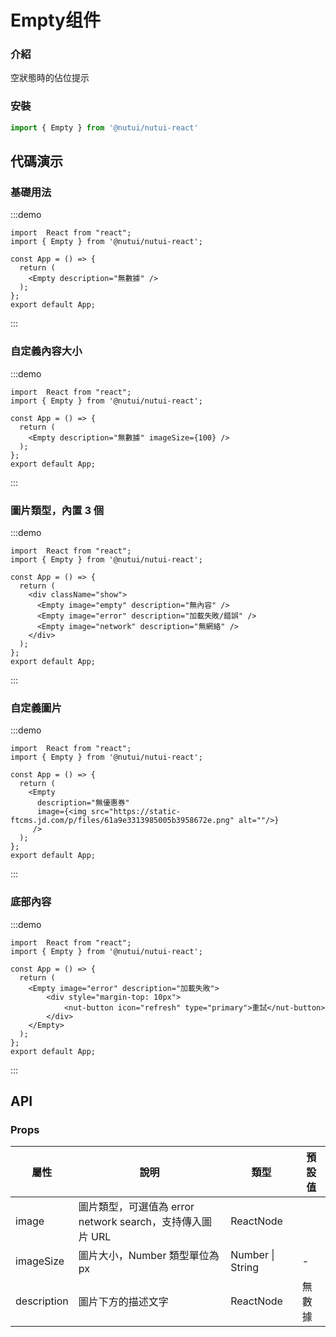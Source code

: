 #  Empty组件

### 介紹

空狀態時的佔位提示

### 安裝

```javascript
import { Empty } from '@nutui/nutui-react'
```


## 代碼演示

### 基礎用法
:::demo
```tsx
import  React from "react";
import { Empty } from '@nutui/nutui-react';

const App = () => {
  return (
    <Empty description="無數據" />
  );
};
export default App;
```
:::

### 自定義內容大小
:::demo
```tsx
import  React from "react";
import { Empty } from '@nutui/nutui-react';

const App = () => {
  return (
    <Empty description="無數據" imageSize={100} />
  );
};
export default App;
```
:::

### 圖片類型，內置 3 個
:::demo
```tsx
import  React from "react";
import { Empty } from '@nutui/nutui-react';

const App = () => {
  return (
    <div className="show">
      <Empty image="empty" description="無內容" />
      <Empty image="error" description="加載失敗/錯誤" />
      <Empty image="network" description="無網絡" />
    </div>
  );
};
export default App;
```
:::

### 自定義圖片
:::demo
```tsx
import  React from "react";
import { Empty } from '@nutui/nutui-react';

const App = () => {
  return (
    <Empty
      description="無優惠券" 
      image={<img src="https://static-ftcms.jd.com/p/files/61a9e3313985005b3958672e.png" alt=""/>}
     />
  );
};
export default App;
```
:::


### 底部內容
:::demo
```tsx
import  React from "react";
import { Empty } from '@nutui/nutui-react';

const App = () => {
  return (
    <Empty image="error" description="加載失敗">
        <div style="margin-top: 10px">
            <nut-button icon="refresh" type="primary">重試</nut-button>
        </div>
    </Empty>
  );
};
export default App;
```
:::
## API

### Props

| 屬性 | 說明 | 類型 | 預設值           |
|--------------|----------------------------------|--------|------------------|
| image         | 圖片類型，可選值為 error network search，支持傳入圖片 URL              | ReactNode       |
| imageSize        | 圖片大小，Number 類型單位為 px                    | Number \| String | -       |
| description         | 圖片下方的描述文字  | ReactNode |    無數據             |



